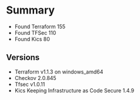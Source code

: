 # Summary

- Found Terraform 155
- Found TFSec 110
- Found Kics 80

## Versions

- Terraform v1.1.3 on windows_amd64
- Checkov 2.0.845
- Tfsec v1.0.11
- Kics Keeping Infrastructure as Code Secure 1.4.9
